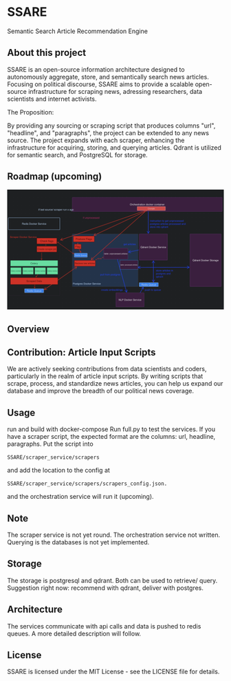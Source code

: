 # SSARE
Semantic Search Article Recommendation Engine

## About this project
SSARE is an open-source information architecture designed to autonomously aggregate, store, and semantically search news articles. Focusing on political discourse, SSARE aims to provide a scalable open-source infrastructure for scraping news, adressing researchers, data scientists and internet activists.

The Proposition:

By providing any sourcing or scraping script that produces columns "url", "headline", and "paragraphs", the project can be extended to any news source.
The project expands with each scraper, enhancing the infrastructure for acquiring, storing, and querying articles.
Qdrant is utilized for semantic search, and PostgreSQL for storage.

## Roadmap (upcoming) 

![Alt text](media/image.png)

## Overview


## Contribution: Article Input Scripts
We are actively seeking contributions from data scientists and coders, particularly in the realm of article input scripts. By writing scripts that scrape, process, and standardize news articles, you can help us expand our database and improve the breadth of our political news coverage.


## Usage
run and build with docker-compose
Run full.py to test the services.
If you have a scraper script, the expected format are the columns: url, headline, paragraphs.
Put the script into 
```
SSARE/scraper_service/scrapers
```
and add the location to the config at
```
SSARE/scraper_service/scrapers/scrapers_config.json.
```
and the orchestration service will run it (upcoming).


## Note
The scraper service is not yet round. The orchestration service not written.
Querying is the databases is not yet implemented.

## Storage
The storage is postgresql and qdrant. Both can be used to retrieve/ query.
Suggestion right now: recommend with qdrant, deliver with postgres.

## Architecture
The services communicate with api calls and data is pushed to redis queues. 
A more detailed description will follow.


## License
SSARE is licensed under the MIT License - see the LICENSE file for details.

